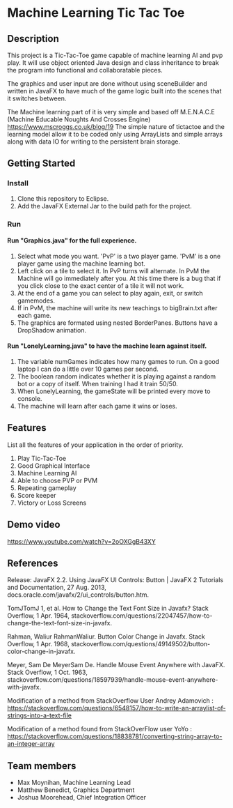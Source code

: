 # Machine Learning Tic Tac Toe

## Description

This project is a Tic-Tac-Toe game capable of machine learning AI and pvp play. It will use object oriented Java design and class inheritance to break the program into functional and collaboratable pieces. 

The graphics and user input are done without using sceneBuilder and written in JavaFX to have much of the game logic built into the scenes that it switches between.

The Machine learning part of it is very simple and based off M.E.N.A.C.E (Machine Educable Noughts And Crosses Engine) https://www.mscroggs.co.uk/blog/19   The simple nature of tictactoe and the learning model allow it to be coded only using ArrayLists and simple arrays along with data IO for writing to the persistent brain storage. 
## Getting Started
### Install
1. Clone this repository to Eclipse.
2. Add the JavaFX External Jar to the build path for the project.
### Run
#### Run "Graphics.java" for the full experience.
  1. Select what mode you want. 'PvP' is a two player game. 'PvM' is a one player game using the machine learning bot.
  2. Left click on a tile to select it. In PvP turns will alternate. In PvM the Machine will go immediately after you.
      At this time there is a bug that if you click close to the exact center of a tile it will not work. 
  3. At the end of a game you can select to play again, exit, or switch gamemodes. 
  4. If in PvM, the machine will write its new teachings to bigBrain.txt after each game.
  5. The graphics are formated using nested BorderPanes. Buttons have a DropShadow animation. 
  
#### Run "LonelyLearning.java" to have the machine learn against itself. 
  1. The variable numGames indicates how many games to run. On a good laptop I can do a little over 10 games per second.
  2. The boolean random indicates whether it is playing against a random bot or a copy of itself.
        When training I had it train 50/50.
  3. When LonelyLearning, the gameState will be printed every move to console. 
  4. The machine will learn after each game it wins or loses.

## Features 
List all the features of your application in the order of priority.
1. Play Tic-Tac-Toe 
2. Good Graphical Interface 
3. Machine Learning AI 
4. Able to choose PVP or PVM 
5. Repeating gameplay 
6. Score keeper 
7. Victory or Loss Screens 
## Demo video 

https://www.youtube.com/watch?v=2oOXGgB43XY

## References

Release: JavaFX 2.2. Using JavaFX UI Controls: Button | JavaFX 2 Tutorials and Documentation, 27 Aug. 2013, docs.oracle.com/javafx/2/ui_controls/button.htm.

TomJTomJ 1, et al. How to Change the Text Font Size in Javafx? Stack Overflow, 1 Apr. 1964, stackoverflow.com/questions/22047457/how-to-change-the-text-font-size-in-javafx.

Rahman, Waliur RahmanWaliur. Button Color Change in Javafx. Stack Overflow, 1 Apr. 1968, stackoverflow.com/questions/49149502/button-color-change-in-javafx.

Meyer, Sam De MeyerSam De. Handle Mouse Event Anywhere with JavaFX. Stack Overflow, 1 Oct. 1963, stackoverflow.com/questions/18597939/handle-mouse-event-anywhere-with-javafx.
 
Modification of a method from StackOverflow User Andrey Adamovich : https://stackoverflow.com/questions/6548157/how-to-write-an-arraylist-of-strings-into-a-text-file

Modification of a method found from StackOverFlow user YoYo : https://stackoverflow.com/questions/18838781/converting-string-array-to-an-integer-array
## Team members

* Max Moynihan, Machine Learning Lead
* Matthew Benedict, Graphics Department
* Joshua Moorehead, Chief Integration Officer

